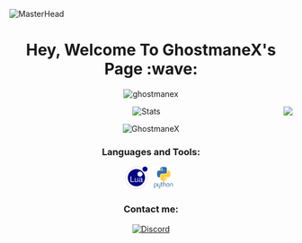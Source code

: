 ![MasterHead](https://media.giphy.com/media/077i6AULCXc0FKTj9s/giphy.gif)

<h1 align="center">Hey, Welcome To GhostmaneX's Page :wave:</h1>

<p align="center">
  <img src="https://komarev.com/ghpvc/?username=ghostmanex&label=Profile%20views&color=0e75b6&style=flat" alt="ghostmanex" />
</p>

<p align="center">
  <a href="https://discord.com/users/755733866408312832">
    <img src="https://lanyard-profile-readme.vercel.app/api/755733866408312832?hideTimestamp=true&idleMessage=Just%20chillin'%20at%20the%20moment..." align="right" />
  </a>
</p>

<p align="center">
  <img src="https://github-readme-streak-stats.herokuapp.com?user=GhostmaneX&theme=dark&hide_border=true" alt="Stats" />
</p>

<div align="center">
  <img src="https://github-readme-stats.vercel.app/api/top-langs?username=GhostmaneX&theme=dark&show_icons=true&locale=en&layout=compact" alt="GhostmaneX" />
</div>

<h3 align="center">Languages and Tools:</h3>

<div align="center">
  <img src="https://github.com/devicons/devicon/blob/master/icons/lua/lua-original-wordmark.svg" title="Lua" alt="Lua" width="40" height="40" />&nbsp;
  <img src="https://github.com/devicons/devicon/blob/master/icons/python/python-original-wordmark.svg" title="Python" alt="Python" width="40" height="40" />&nbsp;
</div>

<h3 align="center">Contact me:</h3>

<p align="center">
  <a href="https://discord.gg/wCHwNWnMV9" target="_blank">
    <img src="https://raw.githubusercontent.com/rahuldkjain/github-profile-readme-generator/master/src/images/icons/Social/discord.svg" alt="Discord" height="30" width="40" />
  </a>
</p>

